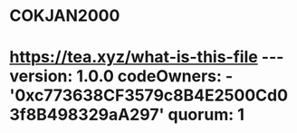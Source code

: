 # COKJAN2000
# https://tea.xyz/what-is-this-file --- version: 1.0.0 codeOwners:   - '0xc773638CF3579c8B4E2500Cd03f8B498329aA297' quorum: 1
